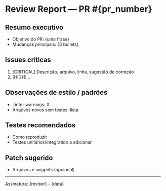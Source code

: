 # Review Report — PR #{pr_number}

## Resumo executivo

- Objetivo do PR: {uma frase}
- Mudanças principais: {3 bullets}

## Issues críticas

1. [CRITICAL] Descrição, arquivo, linha, sugestão de correção
2. [HIGH] ...

## Observações de estilo / padrões

- Linter warnings: X
- Arquivos novos sem testes: lista

## Testes recomendados

- Como reproduzir
- Testes unitários/integration a adicionar

## Patch sugerido

- Arquivos e snippets (opcional)

---

Assinatura: {revisor} - {data}
